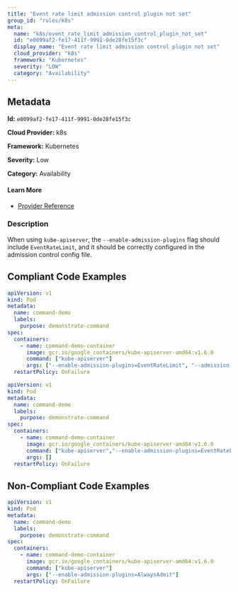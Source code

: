 ```yaml
---
title: "Event rate limit admission control plugin not set"
group_id: "rules/k8s"
meta:
  name: "k8s/event_rate_limit_admission_control_plugin_not_set"
  id: "e0099af2-fe17-411f-9991-0de28fe15f3c"
  display_name: "Event rate limit admission control plugin not set"
  cloud_provider: "k8s"
  framework: "Kubernetes"
  severity: "LOW"
  category: "Availability"
---
```

## Metadata

**Id:** `e0099af2-fe17-411f-9991-0de28fe15f3c`

**Cloud Provider:** k8s

**Framework:** Kubernetes

**Severity:** Low

**Category:** Availability

#### Learn More

 - [Provider Reference](https://kubernetes.io/docs/reference/command-line-tools-reference/kube-apiserver/)

### Description

 When using `kube-apiserver`, the `--enable-admission-plugins` flag should include `EventRateLimit`, and it should be correctly configured in the admission control config file.


## Compliant Code Examples
```yaml
apiVersion: v1
kind: Pod
metadata:
  name: command-demo
  labels:
    purpose: demonstrate-command
spec:
  containers:
    - name: command-demo-container
      image: gcr.io/google_containers/kube-apiserver-amd64:v1.6.0
      command: ["kube-apiserver"]
      args: ["--enable-admission-plugins=EventRateLimit", "--admission-control-config-file=path/to/plugin/config/file.yaml"]
  restartPolicy: OnFailure

```

```yaml
apiVersion: v1
kind: Pod
metadata:
  name: command-demo
  labels:
    purpose: demonstrate-command
spec:
  containers:
    - name: command-demo-container
      image: gcr.io/google_containers/kube-apiserver-amd64:v1.6.0
      command: ["kube-apiserver","--enable-admission-plugins=EventRateLimit", "--admission-control-config-file=path/to/plugin/config/file.yaml"]
      args: []
  restartPolicy: OnFailure

```
## Non-Compliant Code Examples
```yaml
apiVersion: v1
kind: Pod
metadata:
  name: command-demo
  labels:
    purpose: demonstrate-command
spec:
  containers:
    - name: command-demo-container
      image: gcr.io/google_containers/kube-apiserver-amd64:v1.6.0
      command: ["kube-apiserver"]
      args: ["--enable-admission-plugins=AlwaysAdmit"]
  restartPolicy: OnFailure

```